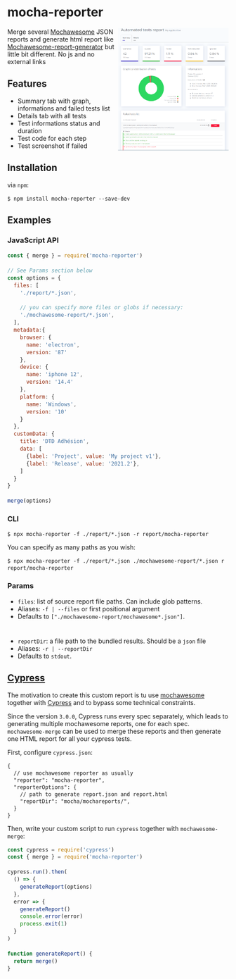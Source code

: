 # mocha-reporter

<img align="right" src="./img/mocha-reporter1.0.0.png" alt="Mocha Reporter" width="50%" />

Merge several [Mochawesome](https://github.com/adamgruber/mochawesome) JSON reports and generate html report like [Mochawesome-report-generator](https://github.com/adamgruber/mochawesome-report-generator) but little bit different. No js and no external links

## Features

- Summary tab with graph, informations and failed tests list 
- Details tab with all tests
- Test informations status and duration
- Test code for each step
- Test screenshot if failed


## Installation

via `npm`:

```
$ npm install mocha-reporter --save-dev
```

## Examples

### JavaScript API

```javascript
const { merge } = require('mocha-reporter')

// See Params section below
const options = {
  files: [
    './report/*.json',

    // you can specify more files or globs if necessary:
    './mochawesome-report/*.json',
  ],
  metadata:{
    browser: {
      name: 'electron',
      version: '87'
    },
    device: {
      name: 'iphone 12',
      version: '14.4'
    },
    platform: {
      name: 'Windows',
      version: '10'
    }
  },
  customData: {
    title: 'DTD Adhésion',
    data: [
      {label: 'Project', value: 'My project v1'},
      {label: 'Release', value: '2021.2'},
    ]
  }
}

merge(options)
```

### CLI

```
$ npx mocha-reporter -f ./report/*.json -r report/mocha-reporter
```

You can specify as many paths as you wish:

```
$ npx mocha-reporter -f ./report/*.json ./mochawesome-report/*.json r report/mocha-reporter
```

### Params

- `files`: list of source report file paths. Can include glob patterns.
- Aliases: `-f | --files` or first positional argument
- Defaults to `["./mochawesome-report/mochawesome*.json"]`.
#
- `reportDir`: a file path to the bundled results. Should be a `json` file 
- Aliases: `-r | --reportDir`
- Defaults to `stdout`.

## [Cypress](https://github.com/cypress-io/cypress)

The motivation to create this custom report is tu use [mochawesome](https://github.com/adamgruber/mochawesome) together with [Cypress](https://github.com/cypress-io/cypress) and to bypass some technical constraints.

Since the version `3.0.0`, Cypress runs every spec separately, which leads to generating multiple mochawesome reports, one for each spec. `mochawesome-merge` can be used to merge these reports and then generate one HTML report for all your cypress tests.

First, configure `cypress.json`:

```jsonc
{
  // use mochawesome reporter as usually
  "reporter": "mocha-reporter",
  "reporterOptions": {
    // path to generate report.json and report.html
    "reportDir": "mocha/mochareports/",
  }
}
```

Then, write your custom script to run `cypress` together with `mochawesome-merge`:

```javascript
const cypress = require('cypress')
const { merge } = require('mocha-reporter')

cypress.run().then(
  () => {
    generateReport(options)
  },
  error => {
    generateReport()
    console.error(error)
    process.exit(1)
  }
)

function generateReport() {
  return merge()
}
```

